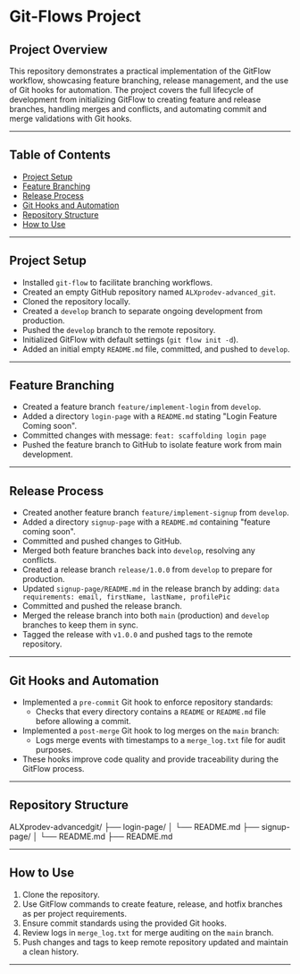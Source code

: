 # Git-Flows Project

## Project Overview

This repository demonstrates a practical implementation of the GitFlow workflow, showcasing feature branching, release management, and the use of Git hooks for automation. The project covers the full lifecycle of development from initializing GitFlow to creating feature and release branches, handling merges and conflicts, and automating commit and merge validations with Git hooks.

---

## Table of Contents

- [Project Setup](#project-setup)
- [Feature Branching](#feature-branching)
- [Release Process](#release-process)
- [Git Hooks and Automation](#git-hooks-and-automation)
- [Repository Structure](#repository-structure)
- [How to Use](#how-to-use)

---

## Project Setup

- Installed `git-flow` to facilitate branching workflows.
- Created an empty GitHub repository named `ALXprodev-advanced_git`.
- Cloned the repository locally.
- Created a `develop` branch to separate ongoing development from production.
- Pushed the `develop` branch to the remote repository.
- Initialized GitFlow with default settings (`git flow init -d`).
- Added an initial empty `README.md` file, committed, and pushed to `develop`.

---

## Feature Branching

- Created a feature branch `feature/implement-login` from `develop`.
- Added a directory `login-page` with a `README.md` stating "Login Feature Coming soon".
- Committed changes with message:
  `feat: scaffolding login page`
- Pushed the feature branch to GitHub to isolate feature work from main development.

---

## Release Process

- Created another feature branch `feature/implement-signup` from `develop`.
- Added a directory `signup-page` with a `README.md` containing "feature coming soon".
- Committed and pushed changes to GitHub.
- Merged both feature branches back into `develop`, resolving any conflicts.
- Created a release branch `release/1.0.0` from `develop` to prepare for production.
- Updated `signup-page/README.md` in the release branch by adding:
  `data requirements: email, firstName, lastName, profilePic`
- Committed and pushed the release branch.
- Merged the release branch into both `main` (production) and `develop` branches to keep them in sync.
- Tagged the release with `v1.0.0` and pushed tags to the remote repository.

---

## Git Hooks and Automation

- Implemented a `pre-commit` Git hook to enforce repository standards:
  - Checks that every directory contains a `README` or `README.md` file before allowing a commit.
- Implemented a `post-merge` Git hook to log merges on the `main` branch:
  - Logs merge events with timestamps to a `merge_log.txt` file for audit purposes.
- These hooks improve code quality and provide traceability during the GitFlow process.

---

## Repository Structure

ALXprodev-advancedgit/
├── login-page/
│ └── README.md
├── signup-page/
│ └── README.md
├── README.md

---

## How to Use

1. Clone the repository.
2. Use GitFlow commands to create feature, release, and hotfix branches as per project requirements.
3. Ensure commit standards using the provided Git hooks.
4. Review logs in `merge_log.txt` for merge auditing on the `main` branch.
5. Push changes and tags to keep remote repository updated and maintain a clean history.

---
